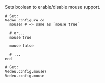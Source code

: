 Sets boolean to enable/disable mouse support.

    # Set:
    Vedeu.configure do
      mouse! # => same as `mouse true`

      # or...
      mouse true

      mouse false

      # ...
    end

    # Get:
    Vedeu.config.mouse?
    Vedeu.config.mouse
